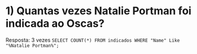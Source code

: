 # 1) Quantas vezes Natalie Portman foi indicada ao Oscas?
Resposta: 3 vezes
 `SELECT COUNT(*) FROM indicados WHERE "Name" Like "%Natalie Portman%";`
